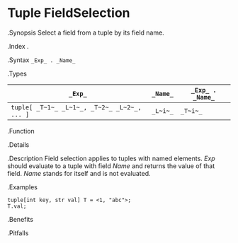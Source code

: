 #  Tuple FieldSelection

.Synopsis
Select a field from a tuple by its field name.

.Index
.

.Syntax
`_Exp_ . _Name_`

.Types


| `_Exp_`                                 | `_Name_` | `_Exp_ . _Name_` |
| --- | --- | --- |
|`tuple[ _T~1~_ _L~1~_, _T~2~_ _L~2~_, ... ]` |  `_L~i~_` | `_T~i~_`         |


.Function

.Details

.Description
Field selection applies to tuples with named elements.
_Exp_ should evaluate to a tuple with field _Name_ and returns the value of that field.
_Name_ stands for itself and is not evaluated.

.Examples
```rascal-shell
tuple[int key, str val] T = <1, "abc">;
T.val;
```

.Benefits

.Pitfalls

